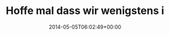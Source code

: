 ---
retweeted: false
source: <a href="http://twitter.com" rel="nofollow">Twitter Web Client</a>
entities:
  user_mentions: []
  urls: []
  symbols: []
  media:
  - expanded_url: https://twitter.com/bascht/status/463197101162110976/photo/1
    indices:
    - '109'
    - '131'
    url: http://t.co/sWgctS1fZH
    media_url: http://pbs.twimg.com/media/Bm2bTzQCIAAVMFw.png
    id_str: '463197101166305280'
    id: '463197101166305280'
    media_url_https: https://pbs.twimg.com/media/Bm2bTzQCIAAVMFw.png
    sizes:
      large:
        w: '946'
        h: '446'
        resize: fit
      medium:
        w: '946'
        h: '446'
        resize: fit
      thumb:
        w: '150'
        h: '150'
        resize: crop
      small:
        w: '680'
        h: '321'
        resize: fit
    type: photo
    display_url: pic.twitter.com/sWgctS1fZH
  hashtags:
  - text: dbl
    indices:
    - '97'
    - '101'
display_text_range:
- '0'
- '131'
favorite_count: '0'
id_str: '463197101162110976'
truncated: false
retweet_count: '0'
id: '463197101162110976'
possibly_sensitive: false
created_at: Mon May 05 06:02:49 +0000 2014
favorited: false
full_text: 'Hoffe mal dass wir wenigstens in einem gut mit LTE ausgestrahlten Streckenabschnitt
  feststecken. #dbl ICE553'
lang: de
extended_entities:
  media:
  - expanded_url: https://twitter.com/bascht/status/463197101162110976/photo/1
    indices:
    - '109'
    - '131'
    url: http://t.co/sWgctS1fZH
    media_url: http://pbs.twimg.com/media/Bm2bTzQCIAAVMFw.png
    id_str: '463197101166305280'
    id: '463197101166305280'
    media_url_https: https://pbs.twimg.com/media/Bm2bTzQCIAAVMFw.png
    sizes:
      large:
        w: '946'
        h: '446'
        resize: fit
      medium:
        w: '946'
        h: '446'
        resize: fit
      thumb:
        w: '150'
        h: '150'
        resize: crop
      small:
        w: '680'
        h: '321'
        resize: fit
    type: photo
    display_url: pic.twitter.com/sWgctS1fZH
tags:
- dbl
- pesos:twitter
date: '2014-05-05T06:02:49+00:00'
src: https://twitter.com/bascht/status/463197101162110976
original_url: https://twitter.com/bascht/status/463197101162110976
type: twitter_tweet
media_url: https://img.bascht.com/twitter/pbs.twimg.com/media/Bm2bTzQCIAAVMFw.png
text: 'Hoffe mal dass wir wenigstens in einem gut mit LTE ausgestrahlten Streckenabschnitt
  feststecken. #dbl ICE553'
title: Hoffe mal dass wir wenigstens i

---